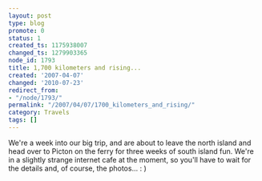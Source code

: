 ```yaml
---
layout: post
type: blog
promote: 0
status: 1
created_ts: 1175938007
changed_ts: 1279903365
node_id: 1793
title: 1,700 kilometers and rising...
created: '2007-04-07'
changed: '2010-07-23'
redirect_from:
- "/node/1793/"
permalink: "/2007/04/07/1700_kilometers_and_rising/"
category: Travels
tags: []
---
```

We're a week into our big trip, and are about to leave the north island and head over to Picton on the ferry for three weeks of south island fun.  We're in a slightly strange internet cafe at the moment, so you'll have to wait for the details and, of course, the photos... : )
<!--break-->
